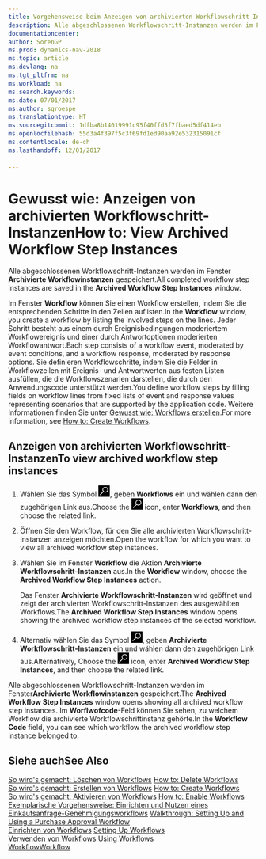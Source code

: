 ```yaml
---
title: Vorgehensweise beim Anzeigen von archivierten Workflowschritt-Instanzen
description: Alle abgeschlossenen Workflowschritt-Instanzen werden im Fenster **Archivierte Workflowinstanzen** gespeichert.
documentationcenter: 
author: SorenGP
ms.prod: dynamics-nav-2018
ms.topic: article
ms.devlang: na
ms.tgt_pltfrm: na
ms.workload: na
ms.search.keywords: 
ms.date: 07/01/2017
ms.author: sgroespe
ms.translationtype: HT
ms.sourcegitcommit: 1dfba8b14019991c95f40ffd5f7fbaed5df414eb
ms.openlocfilehash: 55d3a4f397f5c3f69fd1ed90aa92e532315091cf
ms.contentlocale: de-ch
ms.lasthandoff: 12/01/2017

---
```

# <a name="how-to-view-archived-workflow-step-instances"></a><span data-ttu-id="0ccad-103">Gewusst wie: Anzeigen von archivierten Workflowschritt-Instanzen</span><span class="sxs-lookup"><span data-stu-id="0ccad-103">How to: View Archived Workflow Step Instances</span></span>
<span data-ttu-id="0ccad-104">Alle abgeschlossenen Workflowschritt-Instanzen werden im Fenster **Archivierte Workflowinstanzen** gespeichert.</span><span class="sxs-lookup"><span data-stu-id="0ccad-104">All completed workflow step instances are saved in the **Archived Workflow Step Instances** window.</span></span>  

 <span data-ttu-id="0ccad-105">Im Fenster **Workflow** können Sie einen Workflow erstellen, indem Sie die entsprechenden Schritte in den Zeilen auflisten.</span><span class="sxs-lookup"><span data-stu-id="0ccad-105">In the **Workflow** window, you create a workflow by listing the involved steps on the lines.</span></span> <span data-ttu-id="0ccad-106">Jeder Schritt besteht aus einem durch Ereignisbedingungen moderiertem Workflowereignis und einer durch Antwortoptionen moderierten Workflowantwort.</span><span class="sxs-lookup"><span data-stu-id="0ccad-106">Each step consists of a workflow event, moderated by event conditions, and a workflow response, moderated by response options.</span></span> <span data-ttu-id="0ccad-107">Sie definieren Workflowschritte, indem Sie die Felder in Workflowzeilen mit Ereignis- und Antwortwerten aus festen Listen ausfüllen, die die Workflowszenarien darstellen, die durch den Anwendungscode unterstützt werden.</span><span class="sxs-lookup"><span data-stu-id="0ccad-107">You define workflow steps by filling fields on workflow lines from fixed lists of event and response values representing scenarios that are supported by the application code.</span></span> <span data-ttu-id="0ccad-108">Weitere Informationen finden Sie unter [Gewusst wie: Workflows erstellen](across-how-to-create-workflows.md).</span><span class="sxs-lookup"><span data-stu-id="0ccad-108">For more information, see [How to: Create Workflows](across-how-to-create-workflows.md).</span></span>  

## <a name="to-view-archived-workflow-step-instances"></a><span data-ttu-id="0ccad-109">Anzeigen von archivierten Workflowschritt-Instanzen</span><span class="sxs-lookup"><span data-stu-id="0ccad-109">To view archived workflow step instances</span></span>  
1.  <span data-ttu-id="0ccad-110">Wählen Sie das Symbol ![Nach Seite oder Bericht suchen](media/ui-search/search_small.png "Symbol Nach Seite oder Bericht suchen"), geben **Workflows** ein und wählen dann den zugehörigen Link aus.</span><span class="sxs-lookup"><span data-stu-id="0ccad-110">Choose the ![Search for Page or Report](media/ui-search/search_small.png "Search for Page or Report icon") icon, enter **Workflows**, and then choose the related link.</span></span>  
2.  <span data-ttu-id="0ccad-111">Öffnen Sie den Workflow, für den Sie alle archivierten Workflowschritt-Instanzen anzeigen möchten.</span><span class="sxs-lookup"><span data-stu-id="0ccad-111">Open the workflow for which you want to view all archived workflow step instances.</span></span>  
3.  <span data-ttu-id="0ccad-112">Wählen Sie im Fenster **Workflow** die Aktion **Archivierte Workflowschritt-Instanzen** aus.</span><span class="sxs-lookup"><span data-stu-id="0ccad-112">In the **Workflow** window, choose the **Archived Workflow Step Instances** action.</span></span>  

    <span data-ttu-id="0ccad-113">Das Fenster **Archivierte Workflowschritt-Instanzen** wird geöffnet und zeigt der archivierten Workflowschritt-Instanzen des ausgewählten Workflows.</span><span class="sxs-lookup"><span data-stu-id="0ccad-113">The **Archived Workflow Step Instances** window opens showing the archived workflow step instances of the selected workflow.</span></span>  
4.  <span data-ttu-id="0ccad-114">Alternativ wählen Sie das Symbol ![Nach Seite oder Bericht suchen](media/ui-search/search_small.png "Symbol Nach Seite oder Bericht suchen"), geben **Archivierte Workflowschritt-Instanzen** ein und wählen dann den zugehörigen Link aus.</span><span class="sxs-lookup"><span data-stu-id="0ccad-114">Alternatively, Choose the ![Search for Page or Report](media/ui-search/search_small.png "Search for Page or Report icon") icon, enter **Archived Workflow Step Instances**, and then choose the related link.</span></span>  

<span data-ttu-id="0ccad-115">Alle abgeschlossenen Workflowschritt-Instanzen werden im Fenster**Archivierte Workflowinstanzen** gespeichert.</span><span class="sxs-lookup"><span data-stu-id="0ccad-115">The **Archived Workflow Step Instances** window opens showing all archived workflow step instances.</span></span> <span data-ttu-id="0ccad-116">Im **Worflwofcode**-Feld können Sie sehen, zu welchem Workflow die archivierte Workflowschrittinstanz gehörte.</span><span class="sxs-lookup"><span data-stu-id="0ccad-116">In the **Workflow Code** field, you can see which workflow the archived workflow step instance belonged to.</span></span>  

## <a name="see-also"></a><span data-ttu-id="0ccad-117">Siehe auch</span><span class="sxs-lookup"><span data-stu-id="0ccad-117">See Also</span></span>  
 <span data-ttu-id="0ccad-118">[So wird's gemacht: Löschen von Workflows](across-how-to-delete-workflows.md) </span><span class="sxs-lookup"><span data-stu-id="0ccad-118">[How to: Delete Workflows](across-how-to-delete-workflows.md) </span></span>  
 <span data-ttu-id="0ccad-119">[So wird's gemacht: Erstellen von Workflows](across-how-to-create-workflows.md) </span><span class="sxs-lookup"><span data-stu-id="0ccad-119">[How to: Create Workflows](across-how-to-create-workflows.md) </span></span>  
 <span data-ttu-id="0ccad-120">[So wird's gemacht: Aktivieren von Workflows](across-how-to-enable-workflows.md) </span><span class="sxs-lookup"><span data-stu-id="0ccad-120">[How to: Enable Workflows](across-how-to-enable-workflows.md) </span></span>  
 <span data-ttu-id="0ccad-121">[Exemplarische Vorgehensweise: Einrichten und Nutzen eines Einkaufsanfrage-Genehmigungsworkflows](walkthrough-setting-up-and-using-a-purchase-approval-workflow.md) </span><span class="sxs-lookup"><span data-stu-id="0ccad-121">[Walkthrough: Setting Up and Using a Purchase Approval Workflow](walkthrough-setting-up-and-using-a-purchase-approval-workflow.md) </span></span>  
 <span data-ttu-id="0ccad-122">[Einrichten von Workflows](across-set-up-workflows.md) </span><span class="sxs-lookup"><span data-stu-id="0ccad-122">[Setting Up Workflows](across-set-up-workflows.md) </span></span>  
 <span data-ttu-id="0ccad-123">[Verwenden von Workflows](across-use-workflows.md) </span><span class="sxs-lookup"><span data-stu-id="0ccad-123">[Using Workflows](across-use-workflows.md) </span></span>  
 [<span data-ttu-id="0ccad-124">Workflow</span><span class="sxs-lookup"><span data-stu-id="0ccad-124">Workflow</span></span>](across-workflow.md)

